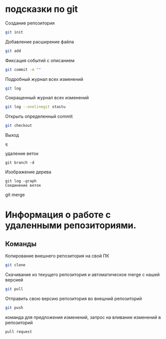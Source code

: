 # подсказки по git

Cоздание репозитория
```sh
git init 
```
Добавление расширение файла
```sh
git add
```
Фиксация событий c описанием
```sh
git commit -m ""
```
Подробный журнал всех изменений
```sh
git log
```
Сокращенный журнал всех изменений
```sh
git log --onelinegit stastu
```
Открыть определенный commit
```sh
git checkout 
```


Выход 
```
q

```

удаление веток 
```
git branch -d
```



Изображение дерева
```
git log -graph
Соединение веток 
```
git merge

# Информация о работе с удаленными репозиториями.

## Команды

Копирование внешнего репозитория на свой ПК

```sh 
git clone
```
Скачивание из текущего репозитория и автоматическое merge с нашей версией

```sh
git pull
```

Отправить свою версию репозитория во
внешний репозиторий 
```sh
git push
``` 
команда для предложения изменений, запрос на вливание изменений в репозиторий
```sh
pull request
```